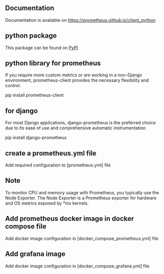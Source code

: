 ## Documentation

Documentation is available on https://prometheus.github.io/client_python

## python package

This package can be found on [PyPI](https://pypi.python.org/pypi/prometheus_client)

## python library for prometheus

If you require more custom metrics or are working in a non-Django environment, prometheus-client provides the necessary flexibility and control.

pip install prometheus-client

## for django 

For most Django applications, django-prometheus is the preferred choice due to its ease of use and comprehensive automatic instrumentation

pip install django-prometheus


## create a prometheus.yml file

Add  required configuration to [prometheus.yml] file

## Note
To monitor CPU and memory usage with Prometheus, you typically use the Node Exporter. The Node Exporter is a Prometheus exporter for hardware and OS metrics exposed by *nix kernels. 


## Add prometheus docker image in docker compose file 

Add docker image configuration in [docker_compose_prometheus.yml] file

## Add grafana image 

Add docker image configuration in [docker_compose_grafana.yml] file